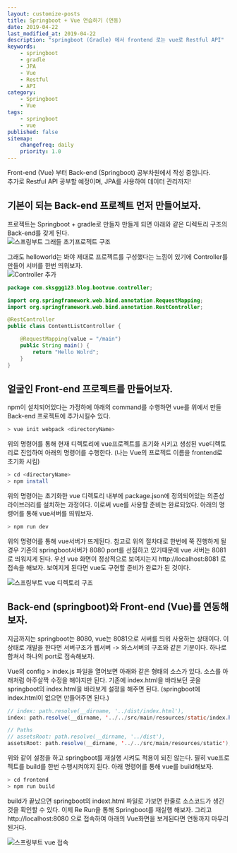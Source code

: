 ```yaml
---
layout: customize-posts
title: Springboot + Vue 연습하기 (연동)
date: 2019-04-22
last_modified_at: 2019-04-22
description: "springboot (Gradle) 에서 frontend 로는 vue로 Restful API"
keywords:
    - springboot
    - gradle
    - JPA
    - Vue
    - Restful
    - API
category:
    - Springboot
    - Vue
tags:
    - springboot
    - vue
published: false
sitemap: 
    changefreq: daily
    priority: 1.0
---
```


Front-end (Vue) 부터 Back-end (Springboot) 공부차원에서 작성 중입니다.  
추가로 Restful API 공부할 예정이며, JPA를 사용하여 데이터 관리까지!

## 기본이 되는 Back-end 프로젝트 먼저 만들어보자.
프로젝트는 Springboot + gradle로 만들자 만들게 되면 아래와 같은 디렉토리 구조의 Back-end를 갖게 된다.  
![스프링부트 그래들 초기프로젝트 구조](/assets/images/blog/springBoot_Vue/springboot_gradle_init_directory.png)

그래도 helloworld는 봐야 제대로 프로젝트를 구성했다는 느낌이 있기에 Controller를 만들어 서버를 한번 띄워보자.  
![Controller 추가](/assets/images/blog/springBoot_Vue/springboot_gradle_controller.png)
```java
package com.sksggg123.blog.bootvue.controller;

import org.springframework.web.bind.annotation.RequestMapping;
import org.springframework.web.bind.annotation.RestController;

@RestController
public class ContentListController {

    @RequestMapping(value = "/main")
    public String main() {
        return "Hello Wolrd";
    }
}
```

## 얼굴인 Front-end 프로젝트를 만들어보자.
npm이 설치되어있다는 가정하에 아래의 command를 수행하면 vue를 위에서 만들 Back-end 프로젝트에 추가시킬수 있다.  
```bash
> vue init webpack <directoryName>
```
위의 명령어를 통해 현재 디렉토리에 vue프로젝트를 초기화 시키고 생성된 vue디렉토리로 진입하여 아래의 명령어를 수행한다. (나는 Vue의 프로젝트 이름을 frontend로 초기화 시킴)
```bash
> cd <directoryName>
> npm install
```
위의 명령어는 초기화한 vue 디렉토리 내부에 package.json에 정의되어있는 의존성 라이브러리를 설치하는 과정이다. 이로써 vue를 사용할 준비는 완료되었다. 아래의 명령어를 통해 vue서버를 띄워보자.
```bash
> npm run dev
```
위의 명령어를 통해 vue서버가 뜨게된다. 참고로 위의 절차대로 한번에 쭉 진행하게 될 경우 기존의 springboot서버가 8080 port를 선점하고 있기때문에 vue 서버는 8081로 띄워지게 된다. 우선 vue 화면이 정상적으로 보여지는지 http://localhost:8081 로 접속을 해보자. 보여지게 된다면 vue도 구현할 준비가 완료가 된 것이다.  

![스프링부트 vue 디렉토리 구조](/assets/images/blog/springBoot_Vue/springboot_vue_init_directory.png)

## Back-end (springboot)와 Front-end (Vue)를 연동해보자.
지금까지는 springboot는 8080, vue는 8081으로 서버를 띄워 사용하는 상태이다. 이 상태로 개발을 한다면 서버구조가 웹서버 -> 와스서버의 구조와 같은 기분이다. 하나로 합쳐서 하나의 port로 접속해보자.  

Vue의 config > index.js 파일을 열어보면 아래와 같은 형태의 소스가 있다. 소스를 아래처럼 아주살짝 수정을 해야지만 된다. 기존에 index.html을 바라보던 곳을 springboot의 index.html을 바라보게 설정을 해주면 된다. (springboot에 index.html이 없으면 만들어주면 된다.)
```java
// index: path.resolve(__dirname, '../dist/index.html'),
index: path.resolve(__dirname, '../../src/main/resources/static/index.html'),

// Paths
// assetsRoot: path.resolve(__dirname, '../dist'),
assetsRoot: path.resolve(__dirname, '../../src/main/resources/static'),
```
위와 같이 설정을 하고 springboot를 재실행 시켜도 적용이 되진 않는다. 필히 vue프로젝트를 build를 한번 수행시켜야지 된다. 아래 명령어를 통해 vue를 build해보자.
```bash
> cd frontend
> npm run build
```
build가 끝났으면 springboot의 indext.html 파일로 가보면 한줄로 소스코드가 생긴것을 확인할 수 있다. 이제 Re Run을 통해 Springboot를 재실행 해보자. 그리고 http://localhost:8080 으로 접속하여 아래의 Vue화면을 보게된다면 연동까지 마무리 된거다. 

![스프링부트 vue 접속](/assets/images/blog/springBoot_Vue/springboot_vue_init.png)